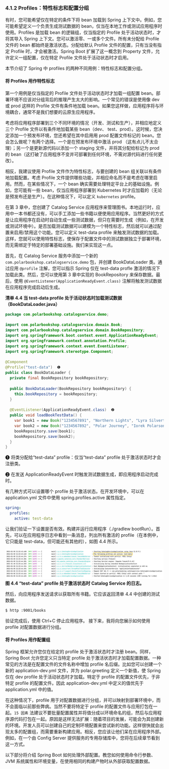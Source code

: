 ### 4.1.2 Profiles：特性标志和配置分组

有时，您可能希望仅在特定的条件下将 bean 加载到 Spring 上下文中。例如，您可能希望定义一个负责生成测试数据的 bean，仅当在本地工作或测试应用程序时使用。Profiles 是加载 bean 的逻辑组，仅当指定的 Profile 处于活动状态时，才将其导入 Spring 上下文。您可以激活零、一或多个文件。所有未分配给 Profile 文件的 bean 都始终是激活状态。分配给默认 Profile 文件的配置，只有当没有指定 Profile 时，才会被激活。Spring Boot 扩展了这一概念到 Property 文件，允许定义一组配置，仅在特定 Profile 文件处于活动状态时才启用。

本节介绍了 Spring 中 profiles 的两种不同用例：特性标志和配置分组。

#### 将 Profiles 用作特性标志

第一个用例是仅当指定的 Profile 文件处于活动状态时才加载一组配置 bean。部署环境不应该对分组背后的推理产生太大的影响。一个常见的错误是使用像 dev 或 prod 这样的 Profile 文件有条件地加载 bean。如果您这样做，应用程序将与环境耦合，通常不是我们想要的云原生应用程序。

考虑将应用程序部署到三个不同环境的情况（开发、测试和生产），并相应地定义三个 Profile 文件以有条件地加载某些 bean（dev、
test、prod）。这时候，您决定添加一个预发布环境，您还希望在其中启用用 prod 配置文件标记的 bean。您会怎么做呢？有两个选择。一个是在预发布环境中激活 prod （这有点儿不太合理）；另一个是更新源代码以添加一个 staging 文件，并将其分配给标记为 prod 的 bean（这打破了应用程序不变并可部署到任何环境，不需对源代码进行任何更改）。

相反，我建议使用 Profile 文件作为特性标志，与要创建的 bean 组关联以有条件地加载配置。考虑 Profile 文件提供哪些功能，并相应命名而不是考虑在哪里启用。然而，在某些情况下，一个 bean 确实需要处理特定平台上的基础设施。例如，您可能有一些 bean，仅当应用程序部署到 Kubernetes 时才应加载的（无论是预发布还是生产）。在这种情况下，可以定义 `kubernetes` profile。

在第 3 章中，您创建了 Catalog Service 应用程序来管理图书。本地运行时，应用中一本书都还没有，可以手工添加一些书籍以便使用应用程序。当然更好的方式是让应用程序在启动时自动生成一些测试数据，但只在需要时生成（例如，在开发或测试环境中）。是否加载测试数据可以建模为一个特性标志，然后就可以通过配置来启用/禁用这个功能。您可以定义 test-data profile 来触发测试数据的加载。这样，您就可以使用特性标志，使保存于配置文件中的测试数据独立于部署环境，而无需绑定于特定的部署基础设施。我们来实现这一点。

首先，在 Catalog Service 服务中添加一个新的 `com.polarbookshop.catalogservice.demo` 包，并创建 BookDataLoader 类。通过应用 `@profile` 注解，您可以指示 Spring 仅在 test-data profle 激活的情况下加载此类。然后，您可以使用第 3 章中实现的 BookRepository 来保存数据。最后，使用 `@EventListener(ApplicationReadyEvent.class)` 注解将触发测试数据在应用程序完成启动后生成。

**清单 4.4 当 test-data profile 处于活动状态时加载测试数据（BookDataLoader.java）**
```java
package com.polarbookshop.catalogservice.demo;

import com.polarbookshop.catalogservice.domain.Book;
import com.polarbookshop.catalogservice.domain.BookRepository;
import org.springframework.boot.context.event.ApplicationReadyEvent;
import org.springframework.context.annotation.Profile;
import org.springframework.context.event.EventListener;
import org.springframework.stereotype.Component;

@Component
@Profile("test-data")  ❶
public class BookDataLoader {
  private final BookRepository bookRepository;

  public BookDataLoader(BookRepository bookRepository) {
    this.bookRepository = bookRepository;
  }

  @EventListener(ApplicationReadyEvent.class)  ❷
  public void loadBookTestData() {
    var book1 = new Book("1234567891", "Northern Lights", "Lyra Silvertongue", 9.90);
    var book2 = new Book("1234567892", "Polar Journey", "Iorek Polarson", 12.90);
    bookRepository.save(book1);
    bookRepository.save(book2);
  }
}
```

❶ 将类分配给“test-data” profile：仅当“test-data” profile 处于激活状态时才会注册类。

❷ 在发送 ApplicationReadyEvent 时触发测试数据生成，即应用程序启动完成时。

有几种方式可以设置哪个 profile 处于激活状态。在开发环境中，可以在 application.yml 文件中使用 spring.profiles.active 属性指定。

```yaml
spring:
  profiles:
    active: test-data
```

让我们验证一下设置是否有效。构建并运行应用程序（./gradlew bootRun）。首先，可以在应用程序日志中看到一条消息，列出所有激活的 profile（在本例中，它只能是 test-data，但可能还有其他的），如图 4.4 所示。

![](../../assets/4.4.jpg)
**图 4.4 “test-data” profile 处于激活状态时 Catalog Service 的日志。**

然后，向应用程序发送请求以获取所有书籍。它应该返回清单 4.4 中创建的测试数据。

```bash
$ http :9001/books
```

验证完成后，使用 Ctrl+C 停止应用程序。
接下来，我将向您展示如何使用 profile 对配置数据进行分组。

#### 将 Profiles  用作配置组

Spring 框架允许您仅在给定的 profile 处于激活状态时才注册 bean。同样，Spring Boot 允许您定义只当特定 profile 处于激活状态时才加载配置数据。一种常见的方法是在配置文件的文件名称中增加 profile 名后缀。比如您可以创建一个新的 application-dev.yml 文件，并为 polar.greeting 定义一个新值，使 Spring 仅在 dev profile 处于活动状态时才加载。特定于 profile 的配置文件优先，于非特定 profile 的配置文件。因此 application-dev.yml 中定义的值优先于 application.yml 中的值。

在这种情况下，profile 用于对配置数据进行分组，并可以映射到部署环境中，而不会面临以前那些弊病。当然不要将特定于 profile 的配置文件与应用打包在一起。`15 因素` 法建议不要批量配置属性并将值分成以环境命名的组，然后与应用程序源代码打包在一起。原因是这样无法扩展：随着项目的发展，可能会为其创建新的环境。开发人员可以创建自己的定制环境配置来尝试新的功能。这样很快就会出现太多的配置组，而需要重新构建应用。相反，您应该让他们呆在应用程序外部。例如，在一个由 Config Server 提供服务的专用存储库中，您将在后续章节看到这一方式。

以下部分将介绍 Spring Boot 如何处理外部配置。教您如何使用命令行参数、JVM 系统属性和环境变量，在使用相同的构建产物时从外部获取配置数据。